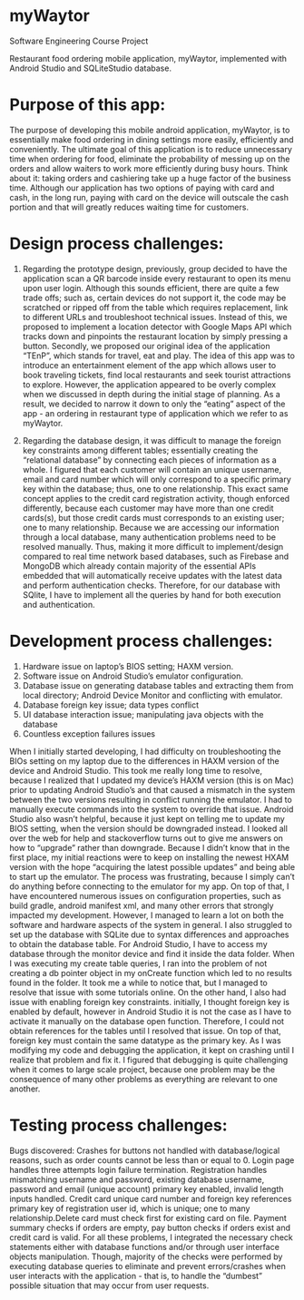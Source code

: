 # myWaytor
Software Engineering Course Project

Restaurant food ordering mobile application, myWaytor, implemented with Android Studio and SQLiteStudio database.

# Purpose of this app: 

The purpose of developing this mobile android application, myWaytor, is to essentially make food ordering in dining settings 
more easily, efficiently and conveniently. The ultimate goal of this application is to reduce unnecessary time when ordering 
for food,  eliminate the probability of messing up on the orders and allow waiters to work more efficiently during busy hours. Think about it: taking orders and cashiering take up a huge factor of the business time. Although our application has two options of paying with card and cash, in the long run, paying with card on the device will outscale the cash portion and that will greatly reduces waiting time for customers.

# Design process challenges:

1) Regarding the prototype design, previously, group decided to have the application scan a QR barcode inside every restaurant to open its menu upon user login. Although this sounds efficient, there are quite a few trade offs; such as, certain devices do not support it, the code may be scratched or ripped off from the table which requires replacement, link to different URLs and troubleshoot technical issues. Instead of this, we proposed to implement a location detector with Google Maps API which tracks down and pinpoints the restaurant location by simply pressing a button. Secondly, we proposed our original idea of the application “TEnP”, which stands for travel, eat and play. The idea of this app was to introduce an entertainment element of the app which allows user to book traveling tickets, find local restaurants and seek tourist attractions to explore. However, the application appeared to be overly complex when we discussed in depth during the initial stage of planning. As a result, we decided to narrow it down to only the “eating” aspect of the app - an ordering in restaurant type of application which we refer to as myWaytor.

2) Regarding the database design, it was difficult to manage the foreign key constraints among different tables; essentially creating the “relational database” by connecting each pieces of information as a whole. I figured that each customer will contain an unique username, email and card number which will only correspond to a specific primary key within the database; thus, one to one relationship. This exact same concept applies to the credit card registration activity, though enforced differently, because each customer may have more than one credit cards(s), but those credit cards must corresponds to an existing user; one to many relationship. Because we are accessing our information through a local database, many authentication problems need to be resolved manually. Thus, making it more difficult to implement/design compared to real time network based databases, such as Firebase and MongoDB which already contain majority of the essential APIs embedded that will automatically receive updates with the latest data and perform authentication checks. Therefore, for our database with SQlite, I have to implement all the queries by hand for both execution and authentication.

# Development process challenges:

1) Hardware issue on laptop’s BIOS setting; HAXM version.
2) Software issue on Android Studio’s emulator configuration.
3) Database issue on generating database tables and extracting them from local directory; Android Device Monitor and conflicting with emulator.
4) Database foreign key issue; data types conflict
5) UI database interaction issue; manipulating java objects with the database
6) Countless exception failures issues

When I initially started developing, I had difficulty on troubleshooting the BIOs setting on my laptop due to the 
differences in HAXM version of the device and Android Studio. This took me really long time to resolve, because I realized 
that I updated my device’s HAXM version (this is on Mac) prior to updating Android Studio’s and that caused a mismatch in 
the system between the two versions resulting in conflict running the emulator. I had to manually execute commands into the 
system to override that issue. Android Studio also wasn’t helpful, because it just kept on telling me to update my BIOS 
setting, when the version should be downgraded instead. I looked all over the web for help and stackoverflow turns out to 
give me answers on how to “upgrade” rather than downgrade. Because I didn’t know that in the first place, my initial 
reactions were to keep on installing the newest HXAM version with the hope “acquiring the latest possible updates” and being 
able to start up the emulator. The process was frustrating, because I simply can’t do anything before connecting to the 
emulator for my app. On top of that, I have encountered numerous issues on configuration properties, such as build gradle, 
android manifest xml, and many other errors that strongly impacted my development. However, I managed to learn a lot on both 
the software and hardware aspects of the system in general. I also struggled to set up the database with SQLite due to 
syntax differences and approaches to obtain the database table. For Android Studio, I have to access my database through the 
monitor device and find it inside the data folder. When I was executing my create table queries, I ran into the problem of 
not creating a db pointer object in my onCreate function which led to no results found in the folder. It took me a while to 
notice that, but I managed to resolve that issue with some tutorials online. On the other hand, I also had issue with 
enabling foreign key constraints. initially, I thought foreign key is enabled by default, however in Android Studio it is 
not the case as I have to activate it manually on the database open function. Therefore, I could not obtain references for 
the tables until I resolved that issue. On top of that, foreign key must contain the same datatype as the primary key. As I 
was modifying my code and debugging the application, it kept on crashing until I realize that problem and fix it. I figured 
that debugging is quite challenging when it comes to large scale project, because one problem may be the consequence of many 
other problems as everything are relevant to one another. 

# Testing process challenges:

Bugs discovered: Crashes for buttons not handled with database/logical reasons, such as order counts cannot be less than or equal to 0. Login page handles three attempts login failure termination. Registration handles mismatching username and password, existing database username, password and email (unique account) primary key enabled, invalid length inputs handled. Credit card unique card number and foreign key references primary key of registration user id, which is unique; one to many relationship.Delete card must check first for existing card on file. Payment summary checks if orders are empty, pay button checks if orders exist and credit card is valid. For all these problems, I integrated the necessary check statements either with database functions and/or through user interface objects manipulation. Though, majority of the checks were performed by executing database queries to eliminate and prevent errors/crashes  when user interacts with the application - that is, to handle the “dumbest” possible situation that may occur from user requests.
